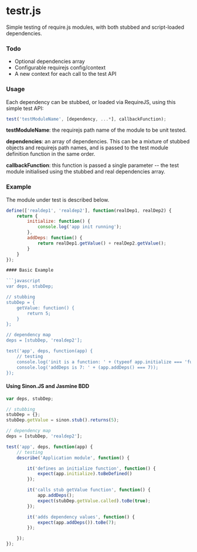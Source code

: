 # testr.js

Simple testing of require.js modules, with both stubbed and script-loaded dependencies.

### Todo

* Optional dependencies array
* Configurable requirejs config/context
* A new context for each call to the test API

### Usage

Each dependency can be stubbed, or loaded via RequireJS, using this simple test API:

```javascript
test('testModuleName', [dependency, ...*], callbackFunction);
```

**testModuleName**: the requirejs path name of the module to be unit tested.

**dependencies**: an array of dependencies. This can be a mixture of stubbed objects and requirejs path names, and is passed to the test module definition function in the same order.

**callbackFunction**: this function is passed a single parameter -- the test module initialised using the stubbed and real dependencies array.

### Example

The module under test is described below.

```javascript
define(['realdep1', 'realdep2'], function(realDep1, realDep2) {
	return {
		initialize: function() {
			console.log('app init running');
		},
		addDeps: function() {
			return realDep1.getValue() + realDep2.getValue();
		}
	}
});

#### Basic Example

```javascript
var deps, stubDep;

// stubbing
stubDep = {
	getValue: function() {
		return 5;
	}
};

// dependency map
deps = [stubDep, 'realdep2'];

test('app', deps, function(app) {
	// testing
	console.log('init is a function: ' + (typeof app.initialize === 'function'));
	console.log('addDeps is 7: ' + (app.addDeps() === 7));
});
```

#### Using Sinon.JS and Jasmine BDD

```javascript
var deps, stubDep;

// stubbing
stubDep = {};
stubDep.getValue = sinon.stub().returns(5);

// dependency map
deps = [stubDep, 'realdep2'];

test('app', deps, function(app) {
	// testing
	describe('Application module', function() {

		it('defines an initialize function', function() {
			expect(app.initialize).toBeDefined()
		});

		it('calls stub getValue function', function() {
			app.addDeps();
			expect(stubDep.getValue.called).toBe(true);
		});

		it('adds dependency values', function() {
			expect(app.addDeps()).toBe(7);
		});

	});
});
```